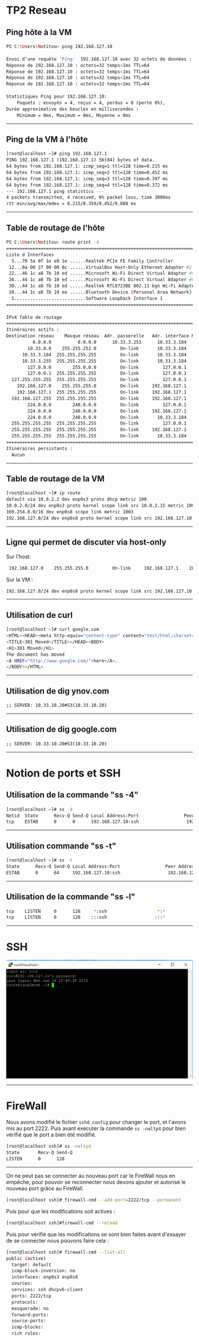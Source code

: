 # TP2 Reseau

## Ping hôte à la VM
```bash
PS C:\Users\Notitou> ping 192.168.127.10

Envoi d’une requête 'Ping'  192.168.127.10 avec 32 octets de données :
Réponse de 192.168.127.10 : octets=32 temps<1ms TTL=64
Réponse de 192.168.127.10 : octets=32 temps<1ms TTL=64
Réponse de 192.168.127.10 : octets=32 temps<1ms TTL=64
Réponse de 192.168.127.10 : octets=32 temps<1ms TTL=64

Statistiques Ping pour 192.168.127.10:
    Paquets : envoyés = 4, reçus = 4, perdus = 0 (perte 0%),
Durée approximative des boucles en millisecondes :
    Minimum = 0ms, Maximum = 0ms, Moyenne = 0ms
```
---
## Ping de la VM à l'hôte

```bash
[root@localhost ~]# ping 192.168.127.1
PING 192.168.127.1 (192.168.127.1) 56(84) bytes of data.
64 bytes from 192.168.127.1: icmp_seq=1 ttl=128 time=0.215 ms
64 bytes from 192.168.127.1: icmp_seq=2 ttl=128 time=0.452 ms
64 bytes from 192.168.127.1: icmp_seq=3 ttl=128 time=0.397 ms
64 bytes from 192.168.127.1: icmp_seq=4 ttl=128 time=0.372 ms
--- 192.168.127.1 ping statistics ---
4 packets transmitted, 4 received, 0% packet loss, time 3006ms
rtt min/avg/max/mdev = 0.215/0.359/0.452/0.088 ms

```
---
## Table de routage de l'hôte
```bash
PS C:\Users\Notitou> route print -4
===========================================================================
Liste d Interfaces
  5...70 5a 0f 1e e0 1e ......Realtek PCIe FE Family Controller
 12...0a 00 27 00 00 0c ......VirtualBox Host-Only Ethernet Adapter #2
 22...46 1c a8 7b 10 ed ......Microsoft Wi-Fi Direct Virtual Adapter #5
 26...44 1c a8 7b 10 ed ......Microsoft Wi-Fi Direct Virtual Adapter #6
 30...44 1c a8 7b 10 ed ......Realtek RTL8723BE 802.11 bgn Wi-Fi Adapter
 20...44 1c a8 7b 10 ee ......Bluetooth Device (Personal Area Network)
  1...........................Software Loopback Interface 1
===========================================================================

IPv4 Table de routage
===========================================================================
Itinéraires actifs :
Destination réseau    Masque réseau  Adr. passerelle   Adr. interface Métrique
          0.0.0.0          0.0.0.0      10.33.3.253      10.33.3.184     55
        10.33.0.0    255.255.252.0         On-link       10.33.3.184    311
      10.33.3.184  255.255.255.255         On-link       10.33.3.184    311
      10.33.3.255  255.255.255.255         On-link       10.33.3.184    311
        127.0.0.0        255.0.0.0         On-link         127.0.0.1    331
        127.0.0.1  255.255.255.255         On-link         127.0.0.1    331
  127.255.255.255  255.255.255.255         On-link         127.0.0.1    331
    192.168.127.0    255.255.255.0         On-link     192.168.127.1    281
    192.168.127.1  255.255.255.255         On-link     192.168.127.1    281
  192.168.127.255  255.255.255.255         On-link     192.168.127.1    281
        224.0.0.0        240.0.0.0         On-link         127.0.0.1    331
        224.0.0.0        240.0.0.0         On-link     192.168.127.1    281
        224.0.0.0        240.0.0.0         On-link       10.33.3.184    311
  255.255.255.255  255.255.255.255         On-link         127.0.0.1    331
  255.255.255.255  255.255.255.255         On-link     192.168.127.1    281
  255.255.255.255  255.255.255.255         On-link       10.33.3.184    311
===========================================================================
Itinéraires persistants :
  Aucun
```
---
## Table de routage de la VM
```bash
[root@localhost ~]# ip route
default via 10.0.2.2 dev enp0s3 proto dhcp metric 100
10.0.2.0/24 dev enp0s3 proto kernel scope link src 10.0.2.15 metric 100
169.254.0.0/16 dev enp0s8 scope link metric 1003
192.168.127.0/24 dev enp0s8 proto kernel scope link src 192.168.127.10

```
---
## Ligne qui permet de discuter via host-only

Sur l'host:

```bash
 192.168.127.0    255.255.255.0         On-link     192.168.127.1    281
```

Sur la VM :
```bash
192.168.127.0/24 dev enp0s8 proto kernel scope link src 192.168.127.10
```
---
## Utilisation de curl
```bash
[root@localhost ~]# curl google.com
<HTML><HEAD><meta http-equiv="content-type" content="text/html;charset=utf-8">
<TITLE>301 Moved</TITLE></HEAD><BODY>
<H1>301 Moved</H1>
The document has moved
<A HREF="http://www.google.com/">here</A>.
</BODY></HTML>
```
---
## Utilisation de dig ynov.com
```bash
;; SERVER: 10.33.10.20#53(10.33.10.20)
```
---
## Utilisation de dig google.com
```bash
;; SERVER: 10.33.10.20#53(10.33.10.20)
```
---
# Notion de ports et SSH

## Utilisation de la commande "ss -4"
```bash
[root@localhost ~]# ss -4
Netid  State      Recv-Q Send-Q Local Address:Port                 Peer Address:Port
tcp    ESTAB      0      0      192.168.127.10:ssh                  192.168.127.1:32487
```
---
## Utilisation commande "ss -t"

```bash
[root@localhost ~]# ss -t
State      Recv-Q Send-Q Local Address:Port                 Peer Address:Port   
ESTAB      0      64     192.168.127.10:ssh                  192.168.127.1:tcoaddressbook
```
---
## Utilisation de la commande "ss -l"
```bash
tcp    LISTEN     0      128     *:ssh                   *:*
tcp    LISTEN     0      128    :::ssh                  :::*
```
---
# SSH

![putty](images/putty.png)

---
# FireWall

Nous avons modifié le fichier `sshd_config` pour changer le port, et l'avons mis au port 2222.
Puis avant exécuter la commande `ss -naltp4` pour bien vérifié que le port a bien été modifié.
```bash
[root@localhost ssh]# ss -naltp4
State       Recv-Q Send-Q                                                 Local Address:Port                                                                Peer Address:Port
LISTEN      0      128                                                                *:2222                                                                           *:*             
```
---
On ne peut pas se connecter au nouveau port car le FireWall nous en empêche, pour pouvoir se reconnecter nous devons ajouter et autorisé le nouveau port grâce au FireWall.

```bash
[root@localhost ssh]# firewall-cmd --add-port=2222/tcp --permanent
```
Puis pour que les modifications soit actives : 
```bash
[root@localhost ssh]#firewall-cmd --reload
```
Puis pour vérifié que les modifications se sont bien faites avant d'essayer de se connecter nous pouvons faire cela : 
```bash
[root@localhost ssh]# firewall-cmd --list-all
public (active)
  target: default
  icmp-block-inversion: no
  interfaces: enp0s3 enp0s8
  sources:
  services: ssh dhcpv6-client
  ports: 2222/tcp
  protocols:
  masquerade: no
  forward-ports:
  source-ports:
  icmp-blocks:
  rich rules:

```

